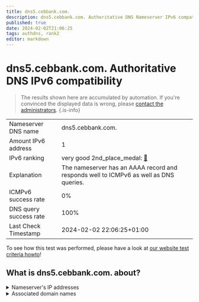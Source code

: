 ```yaml
---
title: dns5.cebbank.com.
description: dns5.cebbank.com. Authoritative DNS Nameserver IPv6 compatibility
published: true
date: 2024-02-02T21:06:25
tags: authdns, rank2
editor: markdown
---
```


# dns5.cebbank.com. Authoritative DNS IPv6 compatibility

> The results shown here are accumulated by automation. If you're convinced the displayed data is wrong, please [contact the administrators](/howto/chat). 
{.is-info}




|   |   |
| - | - |
| Nameserver DNS name | dns5.cebbank.com.
| Amount IPv6 address | 1
| IPv6 ranking | very good 2nd_place_medal: [🔗](/howto/ranking) |
| Explanation | The nameserver has an AAAA record and responds well to ICMPv6 as well as DNS queries. |
| ICMPv6 success rate | 0%|
| DNS query success rate | 100% |
| Last Check Timestamp | 2024-02-02 22:06:25+01:00 |

To see how this test was performed, please have a look at [our website test criteria howto](/howto/testcriteria/authdns)!


## What is dns5.cebbank.com. about?




<details>
<summary>Nameserver's IP addresses</summary>

2409:8700:1:d0:2310::102

</details>



<details>
<summary>Associated domain names</summary>

www.cebbank.com

</details>
